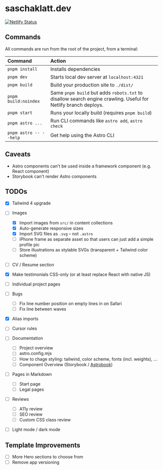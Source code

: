 # saschaklatt.dev

[![Netlify Status](https://api.netlify.com/api/v1/badges/9008f0b9-b681-42be-af32-19e2efb19170/deploy-status)](https://app.netlify.com/sites/saschaklatt/deploys)

## Commands

All commands are run from the root of the project, from a terminal:

| Command                   | Action                                                                                                         |
| :------------------------ | :------------------------------------------------------------------------------------------------------------- |
| `pnpm install`            | Installs dependencies                                                                                          |
| `pnpm dev`                | Starts local dev server at `localhost:4321`                                                                    |
| `pnpm build`              | Build your production site to `./dist/`                                                                        |
| `pnpm build:noindex`      | Same `pnpm build` but adds `robots.txt` to disallow search engine crawling. Useful for Netlify branch deploys. |
| `pnpm start`              | Runs your locally build (requires `pnpm build`)                                                                |
| `pnpm astro ...`          | Run CLI commands like `astro add`, `astro check`                                                               |
| `pnpm astro -- --help`    | Get help using the Astro CLI                                                                                   |

## Caveats

- Astro components can't be used inside a framework component (e.g. React component)
- Storybook can't render Astro components

## TODOs

- [x] Tailwind 4 upgrade
- [ ] Images
    - [x] Import images from `src/` in content collections
    - [x] Auto-generate responsive sizes
    - [x] Import SVG files as `.svg` – not `.astro`
    - [ ] iPhone frame as separate asset so that users can just add a simple profile pic
    - [ ] Store illustrations as stylable SVGs (transparent + Tailwind color scheme)
- [ ] CV / Resume section
- [x] Make testimonials CSS-only (or at least replace React with native JS)
- [ ] Individual project pages
- [ ] Bugs
    - [ ] Fix line number position on empty lines in <Editor/> on Safari
    - [ ] Fix line between waves
- [x] Alias imports
- [ ] Cursor rules
- [ ] Documentation
    - [ ] Project overview
    - [ ] astro.config.mjs
    - [ ] How to chage styling: tailwind, color scheme, fonts (incl. weights), ...
    - [ ] Component Overview (Storybook / [Astrobook](https://github.com/ocavue/astrobook))
- [ ] Pages in Markdown
    - [ ] Start page
    - [ ] Legal pages
- [ ] Reviews
    - [ ] A11y review
    - [ ] SEO review
    - [ ] Custom CSS class review
- [ ] Light mode / dark mode


## Template Improvements

- [ ] More Hero sections to choose from
- [ ] Remove app versioning
